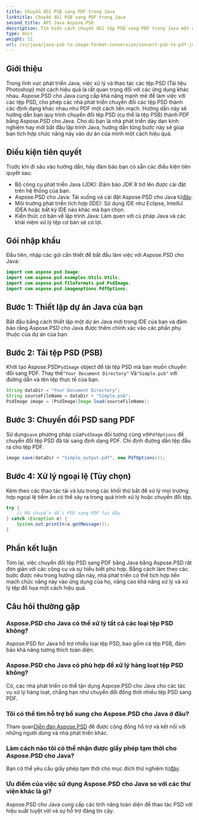 ```yaml
---
title: Chuyển đổi PSB sang PDF trong Java
linktitle: Chuyển đổi PSB sang PDF trong Java
second_title: API Java Aspose.PSD
description: Tìm hiểu cách chuyển đổi tệp PSD sang PDF trong Java một cách dễ dàng bằng Aspose.PSD. Lý tưởng cho các nhà phát triển muốn hợp lý hóa việc xử lý tệp đồ họa.
type: docs
weight: 11
url: /vi/java/java-psb-to-image-format-conversion/convert-psb-to-pdf-java/
---
```

## Giới thiệu
Trong lĩnh vực phát triển Java, việc xử lý và thao tác các tệp PSD (Tài liệu Photoshop) một cách hiệu quả là rất quan trọng đối với các ứng dụng khác nhau. Aspose.PSD cho Java cung cấp khả năng mạnh mẽ để làm việc với các tệp PSD, cho phép các nhà phát triển chuyển đổi các tệp PSD thành các định dạng khác nhau như PDF một cách liền mạch. Hướng dẫn này sẽ hướng dẫn bạn quy trình chuyển đổi tệp PSD (cụ thể là tệp PSB) thành PDF bằng Aspose.PSD cho Java. Cho dù bạn là nhà phát triển dày dạn kinh nghiệm hay mới bắt đầu lập trình Java, hướng dẫn từng bước này sẽ giúp bạn tích hợp chức năng này vào dự án của mình một cách hiệu quả.
## Điều kiện tiên quyết
Trước khi đi sâu vào hướng dẫn, hãy đảm bảo bạn có sẵn các điều kiện tiên quyết sau:
- Bộ công cụ phát triển Java (JDK): Đảm bảo JDK 8 trở lên được cài đặt trên hệ thống của bạn.
-  Aspose.PSD cho Java: Tải xuống và cài đặt Aspose.PSD cho Java từ[đây](https://releases.aspose.com/psd/java/).
- Môi trường phát triển tích hợp (IDE): Sử dụng IDE như Eclipse, IntelliJ IDEA hoặc bất kỳ IDE nào khác mà bạn chọn.
- Kiến thức cơ bản về lập trình Java: Làm quen với cú pháp Java và các khái niệm xử lý tệp cơ bản sẽ có lợi.

## Gói nhập khẩu
Đầu tiên, nhập các gói cần thiết để bắt đầu làm việc với Aspose.PSD cho Java:
```java
import com.aspose.psd.Image;
import com.aspose.psd.examples.Utils.Utils;
import com.aspose.psd.fileformats.psd.PsdImage;
import com.aspose.psd.imageoptions.PdfOptions;
```
## Bước 1: Thiết lập dự án Java của bạn
Bắt đầu bằng cách thiết lập một dự án Java mới trong IDE của bạn và đảm bảo rằng Aspose.PSD cho Java được thêm chính xác vào các phần phụ thuộc của dự án của bạn.
## Bước 2: Tải tệp PSD (PSB)
 Khởi tạo Aspose.PSD`PsdImage` object để tải tệp PSD mà bạn muốn chuyển đổi sang PDF. Thay thế`"Your Document Directory"` Và`"Simple.psb"` với đường dẫn và tên tệp thực tế của bạn.
```java
String dataDir = "Your Document Directory";
String sourceFileName = dataDir + "Simple.psb";
PsdImage image = (PsdImage)Image.load(sourceFileName);
```
## Bước 3: Chuyển đổi PSD sang PDF
 Sử dụng`save` phương pháp của`PsdImage` đối tượng cùng với`PdfOptions` để chuyển đổi tệp PSD đã tải sang định dạng PDF. Chỉ định đường dẫn tệp đầu ra cho tệp PDF.
```java
image.save(dataDir + "Simple_output.pdf", new PdfOptions());
```
## Bước 4: Xử lý ngoại lệ (Tùy chọn)
Kèm theo các thao tác tải và lưu trong các khối thử bắt để xử lý mọi trường hợp ngoại lệ tiềm ẩn có thể xảy ra trong quá trình xử lý hoặc chuyển đổi tệp.
```java
try {
    // Mã chuyển đổi PSD sang PDF tại đây
} catch (Exception e) {
    System.out.println(e.getMessage());
}
```

## Phần kết luận
Tóm lại, việc chuyển đổi tệp PSD sang PDF bằng Java bằng Aspose.PSD rất đơn giản với các công cụ và sự hiểu biết phù hợp. Bằng cách làm theo các bước được nêu trong hướng dẫn này, nhà phát triển có thể tích hợp liền mạch chức năng này vào ứng dụng của họ, nâng cao khả năng xử lý và xử lý tệp đồ họa một cách hiệu quả.

## Câu hỏi thường gặp
### Aspose.PSD cho Java có thể xử lý tất cả các loại tệp PSD không?
Aspose.PSD for Java hỗ trợ nhiều loại tệp PSD, bao gồm cả tệp PSB, đảm bảo khả năng tương thích toàn diện.
### Aspose.PSD cho Java có phù hợp để xử lý hàng loạt tệp PSD không?
Có, các nhà phát triển có thể tận dụng Aspose.PSD cho Java cho các tác vụ xử lý hàng loạt, chẳng hạn như chuyển đổi đồng thời nhiều tệp PSD sang PDF.
### Tôi có thể tìm hỗ trợ bổ sung cho Aspose.PSD cho Java ở đâu?
 Tham quan[Diễn đàn Aspose.PSD](https://forum.aspose.com/c/psd/34) để được cộng đồng hỗ trợ và kết nối với những người dùng và nhà phát triển khác.
### Làm cách nào tôi có thể nhận được giấy phép tạm thời cho Aspose.PSD cho Java?
 Bạn có thể yêu cầu giấy phép tạm thời cho mục đích thử nghiệm từ[đây](https://purchase.aspose.com/temporary-license/).
### Ưu điểm của việc sử dụng Aspose.PSD cho Java so với các thư viện khác là gì?
Aspose.PSD cho Java cung cấp các tính năng toàn diện để thao tác PSD với hiệu suất tuyệt vời và sự hỗ trợ đáng tin cậy.